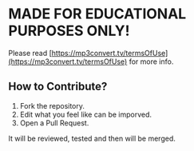 # MADE FOR EDUCATIONAL PURPOSES ONLY!

Please read [https://mp3convert.tv/termsOfUse](https://mp3convert.tv/termsOfUse) for more info.

## How to Contribute?

1. Fork the repository.
2. Edit what you feel like can be imporved.
3. Open a Pull Request.

It will be reviewed, tested and then will be merged.

